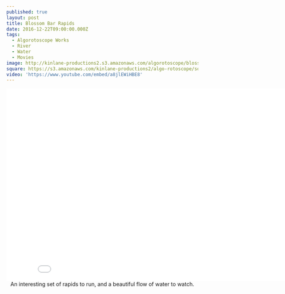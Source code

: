 ```yaml
---
published: true
layout: post
title: Blossom Bar Rapids
date: 2016-12-22T09:00:00.000Z
tags:
  - Algorotoscope Works
  - River
  - Water
  - Movies
image: http://kinlane-productions2.s3.amazonaws.com/algorotoscope/blossombar/crafty_painting/file-00_00_24_99.jpg
square: https://s3.amazonaws.com/kinlane-productions2/algo-rotoscope/square/file-00_00_24_99_square.jpg
video: 'https://www.youtube.com/embed/a8jlEWiHBE8'
---
```

<center><iframe width="853" height="505" src="{{ page.video }}" frameborder="0" allowfullscreen></iframe></center>
<center>An interesting set of rapids to run, and a beautiful flow of water to watch.</center>
